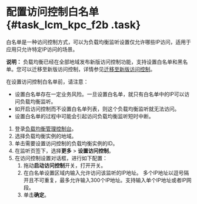 # 配置访问控制白名单 {#task_lcm_kpc_f2b .task}

白名单是一种访问控制方式，可以为负载均衡监听设置仅允许哪些IP访问，适用于应用只允许特定IP访问的场景。

**说明：** 负载均衡已经在全部地域发布新版访问控制功能，支持设置白名单和黑名单。您可以迁移至新版访问控制，详情参见[迁移至新版访问控制](cn.zh-CN/用户指南（新版控制台）/访问控制/迁移至新版访问控制.md#)。

在设置访问控制白名单前，请注意：

-   设置白名单存在一定业务风险。一旦设置白名单，就只有白名单中的IP可以访问负载均衡监听。
-   如开启访问控制而不设置白名单列表，则这个负载均衡监听就无法访问。
-   设置白名单的过程中可能会引起访问负载均衡监听短时中断。

1.  登录[负载均衡管理控制台](https://slb.console.aliyun.com/)。 
2.  选择负载均衡实例的地域。 
3.  单击需要设置访问控制的负载均衡实例的ID。 
4.  在监听页签下，选择**更多** \> **设置访问控制**。 
5.  在访问控制设置对话框，进行如下配置： 
    1.  拖动**启动访问控制**开关，打开开关。 
    2.  在白名单设置区域内输入允许访问该监听的IP地址。 多个IP地址以逗号隔开且不可重复，最多允许输入300个IP地址。支持输入单个IP地址或者IP网段。
    3.  单击**确定**。 

